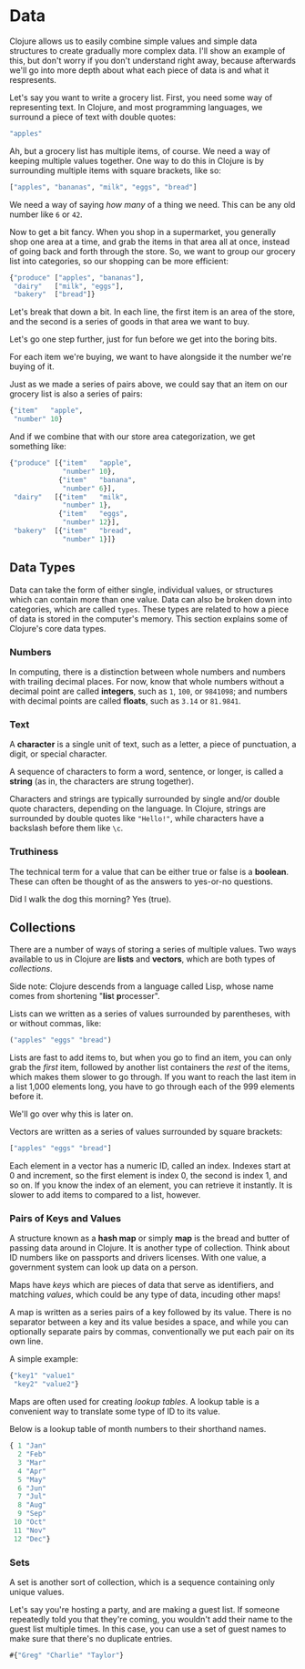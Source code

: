 # Data

Clojure allows us to easily combine simple values
and simple data structures to create gradually more complex data.
I'll show an example of this, but don't worry if you don't understand
right away, because afterwards we'll go into more depth about
what each piece of data is and what it respresents.

Let's say you want to write a grocery list.
First, you need some way of representing text.
In Clojure, and most programming languages,
we surround a piece of text with double quotes:

```clojure
"apples"
```

Ah, but a grocery list has multiple items, of course.
We need a way of keeping multiple values together.
One way to do this in Clojure is by surrounding
multiple items with square brackets, like so:

```clojure
["apples", "bananas", "milk", "eggs", "bread"]
```

We need a way of saying *how many* of a thing we need.
This can be any old number like `6` or `42`.

Now to get a bit fancy.
When you shop in a supermarket, you generally shop one
area at a time, and grab the items in that area all at once,
instead of going back and forth through the store.
So, we want to group our grocery list into categories,
so our shopping can be more efficient:

```clojure
{"produce" ["apples", "bananas"],
 "dairy"   ["milk", "eggs"],
 "bakery"  ["bread"]}
```

Let's break that down a bit.
In each line, the first item is an area of the store,
and the second is a series of goods in that area we want to buy.

Let's go one step further, just for fun before we get into the boring bits.

For each item we're buying, we want to have alongside it the
number we're buying of it.

Just as we made a series of pairs above,
we could say that an item on our grocery list is also a
series of pairs:

```clojure
{"item"   "apple",
 "number" 10}
```

And if we combine that with our store area categorization,
we get something like:

```clojure
{"produce" [{"item"   "apple",
             "number" 10},
            {"item"   "banana",
             "number" 6}],
 "dairy"   [{"item"   "milk",
             "number" 1},
            {"item"   "eggs",
             "number" 12}],
 "bakery"  [{"item"   "bread",
             "number" 1}]}
```

## Data Types

Data can take the form of either single, individual values, or
structures which can contain more than one value.
Data can also be broken down into categories,
which are called `types`.
These types are related to how a piece of data is stored
in the computer's memory.
This section explains some of Clojure's core data types.

### Numbers

In computing, there is a distinction between whole numbers
and numbers with trailing decimal places.
For now, know that whole numbers without a decimal point are called **integers**,
such as `1`, `100`, or `9841098`; and numbers with decimal points are called **floats**,
such as `3.14` or `81.9841`.

### Text

A **character** is a single unit of text, such as a letter, a piece of punctuation,
a digit, or special character.

A sequence of characters to form a word, sentence, or longer, is called a
**string** (as in, the characters are strung together).

Characters and strings are typically surrounded by single and/or double quote characters,
depending on the language.
In Clojure, strings are surrounded by double quotes like `"Hello!"`, while
characters have a backslash before them like `\c`.

### Truthiness

The technical term for a value that can be either true or false is a **boolean**.
These can often be thought of as the answers to yes-or-no questions.

Did I walk the dog this morning? Yes (true).


## Collections

There are a number of ways of storing a series of multiple values.
Two ways available to us in Clojure are **lists** and **vectors**,
which are both types of *collections*.

Side note: Clojure descends from a language called Lisp,
whose name comes from shortening "**lis**t **p**rocesser".

Lists can we written as a series of values surrounded by parentheses,
with or without commas, like:

```clojure
("apples" "eggs" "bread")
```

Lists are fast to add items to, but when you go to find an item,
you can only grab the *first* item,
followed by another list containers the *rest* of the items,
which makes them slower to go through.
If you want to reach the last item in a list 1,000 elements long,
you have to go through each of the 999 elements before it.

We'll go over why this is later on.

Vectors are written as a series of values surrounded by square brackets:

```clojure
["apples" "eggs" "bread"]
```

Each element in a vector has a numeric ID, called an index.
Indexes start at 0 and increment, so the first element is index 0,
the second is index 1, and so on.
If you know the index of an element, you can retrieve it instantly.
It is slower to add items to compared to a list, however.



### Pairs of Keys and Values

A structure known as a **hash map** or simply **map** is the
bread and butter of passing data around in Clojure.
It is another type of collection.
Think about ID numbers like on passports and drivers licenses.
With one value, a government system can look up data on a person.

Maps have *keys* which are pieces of data that serve as identifiers,
and matching *values*, which could be any type of data,
incuding other maps!

A map is written as a series pairs of a key followed by its value.
There is no separator between a key and its value besides a space,
and while you can optionally separate pairs by commas,
conventionally we put each pair on its own line.

A simple example:

```clojure
{"key1" "value1"
 "key2" "value2"}
```

Maps are often used for creating *lookup tables*.
A lookup table is a convenient way to translate some type of ID
to its value.

Below is a lookup table of month numbers to their shorthand names.

```clojure
{ 1 "Jan"
  2 "Feb"
  3 "Mar"
  4 "Apr"
  5 "May"
  6 "Jun"
  7 "Jul"
  8 "Aug"
  9 "Sep"
 10 "Oct"
 11 "Nov"
 12 "Dec"}
```



### Sets

A set is another sort of collection, which is a sequence containing
only unique values.

Let's say you're hosting a party, and are making a guest list.
If someone repeatedly told you that they're coming,
you wouldn't add their name to the guest list multiple times.
In this case, you can use a set of guest names to make sure
that there's no duplicate entries.

```clojure
#{"Greg" "Charlie" "Taylor"}
```
